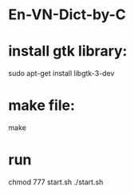 # En-VN-Dict-by-C  
# install gtk library:  
  sudo apt-get install libgtk-3-dev  
# make file:  
  make  
# run
  chmod 777 start.sh
  ./start.sh
